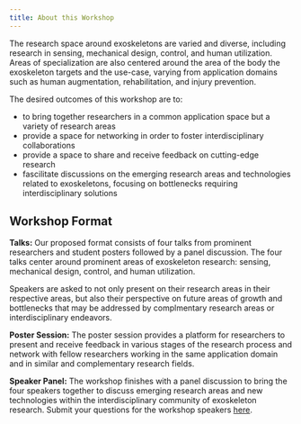```yaml
---
title: About this Workshop
---
```


The research space around exoskeletons are varied and diverse, including research in sensing, mechanical design, control, and human utilization. Areas of specialization are also centered around the area of the body the exoskeleton targets and the use-case, varying from application domains such as human augmentation, rehabilitation, and injury prevention.

The desired outcomes of this workshop are to:
- to bring together researchers in a common application space but a variety of research areas
- provide a space for networking in order to foster interdisciplinary collaborations
- provide a space to share and receive feedback on cutting-edge research
- fascilitate discussions on the emerging research areas and technologies related to exoskeletons, focusing on bottlenecks requiring interdisciplinary solutions

## Workshop Format ##

**Talks:** Our proposed format consists of four talks from prominent researchers and student posters followed by a panel discussion. The four talks center around prominent areas of exoskeleton research: sensing, mechanical design, control, and human utilization. 

Speakers are asked to not only present on their research areas in their respective areas, but also their perspective on future areas of growth and bottlenecks that may be addressed by complmentary research areas or interdisciplinary endeavors. 

**Poster Session:** The poster session provides a platform for researchers to present and receive feedback in various stages of the research process and network with fellow researchers working in the same application domain and in similar and complementary research fields. 

**Speaker Panel:** The workshop finishes with a panel discussion to bring the four speakers together to discuss emerging research areas and new technologies within the interdisciplinary community of exoskeleton research. Submit your questions for the workshop speakers [here](https://app.sli.do/event/bywvai2KwLQYtMKyGpzBhJ).

